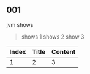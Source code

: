 ## 001
jvm shows
> shows 1
> shows 2
> show 3


| Index | Title | Content |
| --- | --- | --- |
| 1 | 2 | 3 |
